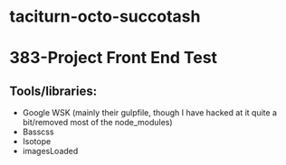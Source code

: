 # taciturn-octo-succotash
383-Project Front End Test
======
Tools/libraries:
----

  * Google WSK (mainly their gulpfile, though I have hacked at it quite a bit/removed most of the node_modules)
  * Basscss
  * Isotope
  * imagesLoaded

